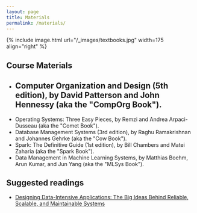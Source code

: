 ```yaml
---
layout: page
title: Materials
permalink: /materials/
---
```


{% include image.html url="/_images/textbooks.jpg" width=175 align="right" %}


## Course Materials

* Computer Organization and Design (5th edition), by David Patterson and John Hennessy (aka the "CompOrg Book").
    - 
* Operating Systems: Three Easy Pieces, by Remzi and Andrea Arpaci-Dusseau (aka the "Comet Book").
* Database Management Systems (3rd edition), by Raghu Ramakrishnan and Johannes Gehrke (aka the "Cow Book").
* Spark: The Definitive Guide (1st edition), by Bill Chambers and Matei Zaharia (aka the "Spark Book").
* Data Management in Machine Learning Systems, by Matthias Boehm, Arun Kumar, and Jun Yang (aka the "MLSys Book").



## Suggested readings

- [Designing Data-Intensive Applications: The Big Ideas Behind Reliable, Scalable, and Maintainable Systems](https://www.amazon.com/Designing-Data-Intensive-Applications-Reliable-Maintainable/dp/1449373321)


